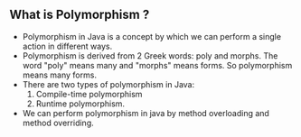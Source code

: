 ## What is Polymorphism ?
- Polymorphism in Java is a concept by which we can perform a single action in different ways.
- Polymorphism is derived from 2 Greek words: poly and morphs. The word "poly" means many and "morphs" means forms. So polymorphism means many forms.
- There are two types of polymorphism in Java: 
    1. Compile-time polymorphism 
    2. Runtime polymorphism. 
- We can perform polymorphism in java by method overloading and method overriding.
